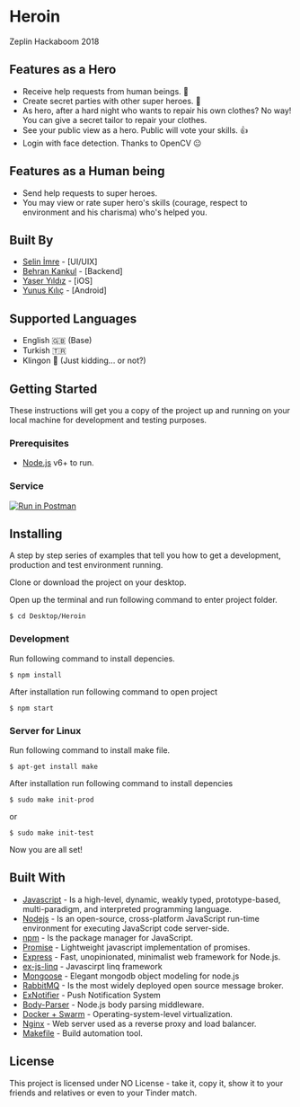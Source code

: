 # Heroin
Zeplin Hackaboom 2018

## Features as a Hero
* Receive help requests from human beings. 🚀
* Create secret parties with other super heroes. 🎉
* As hero, after a hard night who wants to repair his own clothes? No way! You can give a secret tailor to repair your clothes.
* See your public view as a hero. Public will vote your skills. 👍
* Login with face detection. Thanks to OpenCV 😐

## Features as a Human being
* Send help requests to super heroes. 
* You may view or rate super hero's skills (courage, respect to environment and his charisma) who's helped you.

## Built By
* [Selin İmre]() - [UI/UIX]
* [Behran Kankul](https://github.com/behrank) - [Backend]
* [Yaser Yıldız]() - [iOS]
* [Yunus Kılıç](https://github.com/yunuseker) - [Android] 

## Supported Languages
* English 🇬🇧 (Base)
* Turkish 🇹🇷
* Klingon 👾 (Just kidding... or not?)

## Getting Started

These instructions will get you a copy of the project up and running on your local machine for development and testing purposes.

### Prerequisites

* [Node.js](https://nodejs.org/en/download/) v6+ to run.

### Service

[![Run in Postman](https://run.pstmn.io/button.svg)](https://www.getpostman.com/collections/09f5d35e673688a8d642)

## Installing

A step by step series of examples that tell you how to get a development, production and test environment running.

Clone or download the project on your desktop.

Open up the terminal and run following command to enter project folder.

```
$ cd Desktop/Heroin
```

### Development

Run following command to install depencies.

```
$ npm install
```

After installation run following command to open project

```
$ npm start
```

### Server for Linux

Run following command to install make file.

```
$ apt-get install make
```

After installation run following command to install depencies

```
$ sudo make init-prod
```

or

```
$ sudo make init-test
```

Now you are all set!

## Built With

* [Javascript](https://www.javascript.com/) - Is a high-level, dynamic, weakly typed, prototype-based, multi-paradigm, and interpreted programming language.
* [Nodejs](https://nodejs.org/en/) - Is an open-source, cross-platform JavaScript run-time environment for executing JavaScript code server-side.
* [npm](https://www.npmjs.com/) - Is the package manager for JavaScript.
* [Promise](https://www.promisejs.org/) - Lightweight javascript implementation of promises.
* [Express](https://expressjs.com/) - Fast, unopinionated, minimalist web framework for Node.js.
* [ex-js-linq](https://www.npmjs.com/package/ex-js-linq#foreach) - Javascirpt linq framework
* [Mongoose](http://mongoosejs.com/) - Elegant mongodb object modeling for node.js
* [RabbitMQ](https://www.rabbitmq.com) - Is the most widely deployed open source message broker.
* [ExNotifier](https://github.com/Exlinetr/Exline.Notifier) - Push Notification System
* [Body-Parser](https://www.npmjs.com/package/body-parser) - Node.js body parsing middleware.
* [Docker + Swarm](https://docker.com) - Operating-system-level virtualization.
* [Nginx](https://www.nginx.com/) - Web server used as a reverse proxy and load balancer.
* [Makefile](https://en.wikipedia.org/wiki/Makefile) - Build automation tool.

## License
This project is licensed under NO License - take it, copy it, show it to your friends and relatives or even to your Tinder match.
